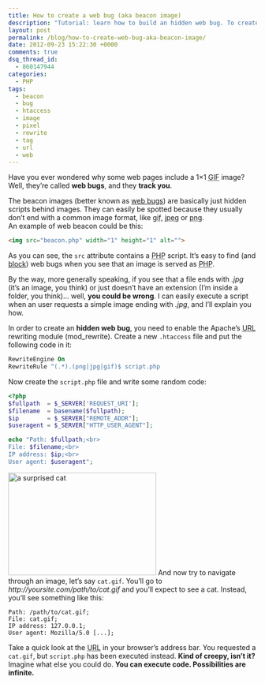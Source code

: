 ```yaml
---
title: How to create a web bug (aka beacon image)
description: "Tutorial: learn how to build an hidden web bug. To create a beacon image, you need to enable the Apache’s URL rewriting module (mod_rewrite)."
layout: post
permalink: /blog/how-to-create-web-bug-aka-beacon-image/
date: 2012-09-23 15:22:30 +0000
comments: true
dsq_thread_id:
  - 860147944
categories:
  - PHP
tags:
  - beacon
  - bug
  - htaccess
  - image
  - pixel
  - rewrite
  - tag
  - url
  - web
---
```


<p>
  Have you ever wondered why some web pages include a 1&#215;1 <abbr title="Graphics Interchange Format">GIF</abbr> image? Well, they&#8217;re called <strong>web bugs</strong>, and they <strong>track you</strong>.
</p>

<p>
  The beacon images (better known as <a href="http://en.wikipedia.org/wiki/Web_bug" title="Web bug on Wikipedia" target="_blank">web bugs</a>) are basically just hidden scripts behind images. They can easily be spotted because they usually don&#8217;t end with a common image format, like <abbr title="Graphics Interchange Format">gif</abbr>, <abbr title="Joint Photographic Experts Group">jpeg</abbr> or <abbr title="Portable Network Graphics">png</abbr>.<br />An example of web beacon could be this:
</p>

``` html
<img src="beacon.php" width="1" height="1" alt="">
```

<p>
  As you can see, the <code>src</code> attribute contains a <abbr title="PHP: Hypertext Preprocessor (recursive acronym)">PHP</abbr> script. It&#8217;s easy to find (and <a href="http://www.ghostery.com/" title="Ghostery" target="_blank" rel="nofollow">block</a>) web bugs when you see that an image is served as <abbr title="PHP: Hypertext Preprocessor (recursive acronym)">PHP</abbr>.
</p>

<p>
  By the way, more generally speaking, if you see that a file ends with <em>.jpg</em> (it&#8217;s an image, you think) or just doesn&#8217;t have an extension (I&#8217;m inside a folder, you think)&#8230; well, <strong>you could be wrong</strong>. I can easily execute a script when an user requests a simple image ending with <em>.jpg</em>, and I&#8217;ll explain you how.
</p>

<p>
  In order to create an <strong>hidden web bug</strong>, you need to enable the Apache&#8217;s <abbr title="Uniform Resource Locator">URL</abbr> rewriting module (mod_rewrite). Create a new <code>.htaccess</code> file and put the following code in it:
</p>

``` apache
RewriteEngine On
RewriteRule ^(.*).(png|jpg|gif)$ script.php
```

<p>
  Now create the <code>script.php</code> file and write some random code:
</p>

``` php
<?php
$fullpath  = $_SERVER['REQUEST_URI'];
$filename  = basename($fullpath);
$ip        = $_SERVER["REMOTE_ADDR"];
$useragent = $_SERVER["HTTP_USER_AGENT"];

echo "Path: $fullpath;<br>
File: $filename;<br>
IP address: $ip;<br>
User agent: $useragent";
```

<p>
  <img src="/images/cat-surprised.gif" alt="a surprised cat" width="300" height="208" class="basic-alignment left" />
  And now try to navigate through an image, let&#8217;s say <code>cat.gif</code>. You&#8217;ll go to <em>http://yoursite.com/path/to/cat.gif</em> and you&#8217;ll expect to see a cat. Instead, you&#8217;ll see something like this:
</p>

```
Path: /path/to/cat.gif;
File: cat.gif;
IP address: 127.0.0.1;
User agent: Mozilla/5.0 [...];
```

<p>
  Take a quick look at the <abbr title="Uniform Resource Locator">URL</abbr> in your browser&#8217;s address bar. You requested a <code>cat.gif</code>, but <code>script.php</code> has been executed instead. <strong>Kind of creepy, isn&#8217;t it?</strong> Imagine what else you could do. <strong>You can execute code. Possibilities are infinite.</strong>
</p>
